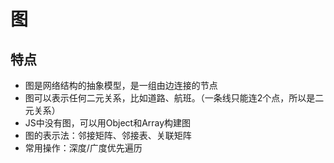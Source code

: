 # 图
## 特点
- 图是网络结构的抽象模型，是一组由边连接的节点
- 图可以表示任何二元关系，比如道路、航班。（一条线只能连2个点，所以是二元关系）
- JS中没有图，可以用Object和Array构建图
- 图的表示法：邻接矩阵、邻接表、关联矩阵
- 常用操作：深度/广度优先遍历